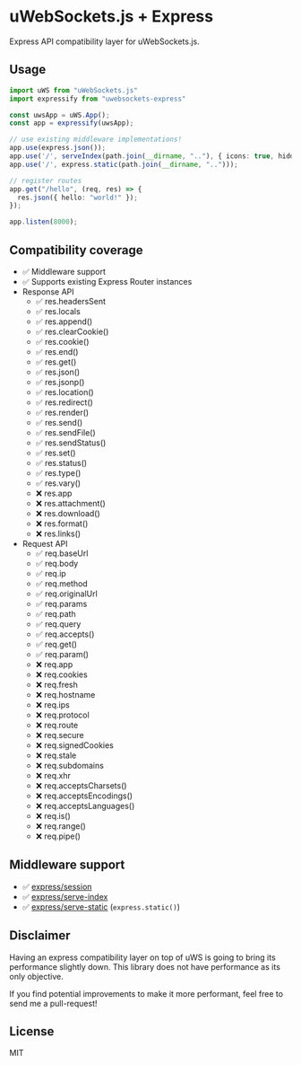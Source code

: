 # uWebSockets.js + Express

Express API compatibility layer for uWebSockets.js.

## Usage

```typescript
import uWS from "uWebSockets.js"
import expressify from "uwebsockets-express"

const uwsApp = uWS.App();
const app = expressify(uwsApp);

// use existing middleware implementations!
app.use(express.json());
app.use('/', serveIndex(path.join(__dirname, ".."), { icons: true, hidden: true }))
app.use('/', express.static(path.join(__dirname, "..")));

// register routes
app.get("/hello", (req, res) => {
  res.json({ hello: "world!" });
});

app.listen(8000);
```

## Compatibility coverage

- ✅ Middleware support
- ✅ Supports existing Express Router instances
- Response API
  - ✅ res.headersSent
  - ✅ res.locals
  - ✅ res.append()
  - ✅ res.clearCookie()
  - ✅ res.cookie()
  - ✅ res.end()
  - ✅ res.get()
  - ✅ res.json()
  - ✅ res.jsonp()
  - ✅ res.location()
  - ✅ res.redirect()
  - ✅ res.render()
  - ✅ res.send()
  - ✅ res.sendFile()
  - ✅ res.sendStatus()
  - ✅ res.set()
  - ✅ res.status()
  - ✅ res.type()
  - ✅ res.vary()
  - ❌ res.app
  - ❌ res.attachment()
  - ❌ res.download()
  - ❌ res.format()
  - ❌ res.links()
- Request API
  - ✅ req.baseUrl
  - ✅ req.body
  - ✅ req.ip
  - ✅ req.method
  - ✅ req.originalUrl
  - ✅ req.params
  - ✅ req.path
  - ✅ req.query
  - ✅ req.accepts()
  - ✅ req.get()
  - ✅ req.param()
  - ❌ req.app
  - ❌ req.cookies
  - ❌ req.fresh
  - ❌ req.hostname
  - ❌ req.ips
  - ❌ req.protocol
  - ❌ req.route
  - ❌ req.secure
  - ❌ req.signedCookies
  - ❌ req.stale
  - ❌ req.subdomains
  - ❌ req.xhr
  - ❌ req.acceptsCharsets()
  - ❌ req.acceptsEncodings()
  - ❌ req.acceptsLanguages()
  - ❌ req.is()
  - ❌ req.range()
  - ❌ req.pipe()

## Middleware support
- ✅ [express/session](https://github.com/expressjs/session)
- ✅ [express/serve-index](https://github.com/expressjs/serve-index)
- ✅ [express/serve-static](https://github.com/expressjs/serve-static) (`express.static()`)


## Disclaimer

Having an express compatibility layer on top of uWS is going to bring its performance slightly down. This library does not have performance as its only objective.

If you find potential improvements to make it more performant, feel free to send me a pull-request!

## License

MIT
